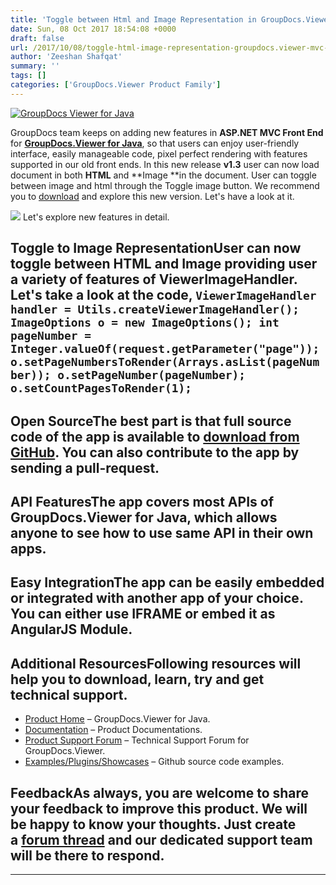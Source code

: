 ```yaml
---
title: 'Toggle between Html and Image Representation in GroupDocs.Viewer MVC Modern UI for Java v1.3'
date: Sun, 08 Oct 2017 18:54:08 +0000
draft: false
url: /2017/10/08/toggle-html-image-representation-groupdocs.viewer-mvc-modern-ui-java-v1.3/
author: 'Zeeshan Shafqat'
summary: ''
tags: []
categories: ['GroupDocs.Viewer Product Family']
---
```


[![GroupDocs Viewer for Java](http://joomla-groupdocs.dynabic.com/templates/groupdocs/images/product-logos/90x90/groupdocs-viewer-java.png?v2g)](https://www.groupdocs.com/products/viewer/java)

GroupDocs team keeps on adding new features in **ASP.NET MVC Front End** for [**GroupDocs.Viewer for Java**](https://downloads.groupdocs.com/viewer/java/new-releases/groupdocs.viewer-for-java-17.2.0/), so that users can enjoy user-friendly interface, easily manageable code, pixel perfect rendering with features supported in our old front ends. In this new release **v1.3** user can now load document in both **HTML** and **Image **in the document. User can toggle between image and html through the Toggle image button. We recommend you to [download](https://github.com/groupdocs-viewer/GroupDocs.Viewer-for-Java/releases) and explore this new version. Let's have a look at it.

![](http://blog.groupdocs.com/wp-content/uploads/sites/4/2017/10/GDViewerJava-1024x649.png) Let's explore new features in detail.

## Toggle to Image RepresentationUser can now toggle between HTML and Image providing user a variety of features of ViewerImageHandler. Let's take a look at the code, `ViewerImageHandler handler = Utils.createViewerImageHandler(); ImageOptions o = new ImageOptions(); int pageNumber = Integer.valueOf(request.getParameter("page")); o.setPageNumbersToRender(Arrays.asList(pageNumber)); o.setPageNumber(pageNumber); o.setCountPagesToRender(1);`

## Open SourceThe best part is that full source code of the app is available to [download from GitHub](https://github.com/groupdocs-viewer/). You can also contribute to the app by sending a pull-request.

## API FeaturesThe app covers most APIs of GroupDocs.Viewer for Java, which allows anyone to see how to use same API in their own apps.

## Easy IntegrationThe app can be easily embedded or integrated with another app of your choice. You can either use IFRAME or embed it as AngularJS Module.

## Additional ResourcesFollowing resources will help you to download, learn, try and get technical support.

*   [Product Home](http://www.groupdocs.com/products/viewer/java) – GroupDocs.Viewer for Java.
*   [Documentation](http://www.groupdocs.com/docs/display/viewerjava/Home) – Product Documentations.
*   [Product Support Forum](http://groupdocs.com/Community/forums/groupdocs.viewer-product-family/4/showforum.aspx) – Technical Support Forum for GroupDocs.Viewer.
*   [Examples/Plugins/Showcases](https://github.com/groupdocs-viewer/GroupDocs.Viewer-for-Java) – Github source code examples.

## FeedbackAs always, you are welcome to share your feedback to improve this product. We will be happy to know your thoughts. Just create a [forum thread](http://groupdocs.com/Community/forums/groupdocs.viewer-product-family/4/showforum.aspx) and our dedicated support team will be there to respond.

* * *




